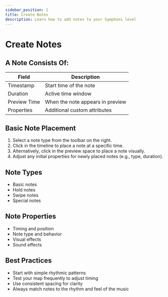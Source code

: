 ```yaml
---
sidebar_position: 1
title: Create Notes
description: Learn how to add notes to your Symphoni level
---
```


# Create Notes

## A Note Consists Of:

| Field         | Description                        |
|---------------|------------------------------------|
| Timestamp     | Start time of the note             |
| Duration      | Active time window                 |
| Preview Time  | When the note appears in preview   |
| Properties    | Additional custom attributes       |

## Basic Note Placement

1. Select a note type from the toolbar on the right.
2. Click in the timeline to place a note at a specific time.
3. Alternatively, click in the preview space to place a note visually.
4. Adjust any initial properties for newly placed notes (e.g., type, duration).

## Note Types

- Basic notes
- Hold notes
- Swipe notes
- Special notes

## Note Properties

- Timing and position
- Note type and behavior
- Visual effects
- Sound effects

## Best Practices

- Start with simple rhythmic patterns
- Test your map frequently to adjust timing
- Use consistent spacing for clarity
- Always match notes to the rhythm and feel of the music
